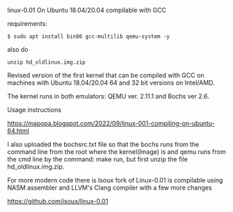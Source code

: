 linux-0.01 On Ubuntu 18.04/20.04 compilable with GCC

requirements:
```shell
$ sudo apt install bin86 gcc-multilib qemu-system -y
```
also do
```shell
unzip hd_oldlinux.img.zip
```

Revised version of the first kernel that can be compiled with GCC on machines with Ubuntu 18.04/20.04 64 and 32 bit versions on Intel/AMD. 

The kernel runs in both emulators: QEMU ver. 2.11.1 and Bochs ver 2.6. 

Usage instructions 

https://mapopa.blogspot.com/2022/09/linux-001-compiling-on-ubuntu-64.html

I also uploaded the bochsrc.txt file so that the bochs runs from the command line from the root where the kernel(Image) is
and qemu runs from the cmd line by the command: make run, but first unzip the file hd_oldlinux.img.zip.

For more modern code there is Isoux fork of Linux-0.01 is compilable using NASM assembler and LLVM's Clang compiler with a few more changes

https://github.com/isoux/linux-0.01

